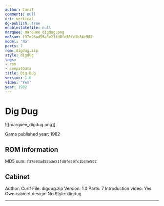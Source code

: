 ```yaml
---
author: Curif
comments: null
crt: vertical
dg-publish: true
enablestatefile: null
marquee: marquee_digdug.png
md5sum: f37e93ad55a3e21fd8fe50fc1b34e502
model: 'No'
parts: 7
rom: digdug.zip
style: digdug
tags:
- rom
- compatData
title: Dig Dug
version: 1.0
video: 'Yes'
year: 1982
---
```


# Dig Dug

![[marquee_digdug.png]]

Game published year: 1982

## ROM information

MD5 sum: `f37e93ad55a3e21fd8fe50fc1b34e502` 

## Cabinet

Author: Curif
File: digdug.zip
Version: 1.0
Parts: 7
Introduction video: Yes
Own cabinet design: No
Style: digdug

---
